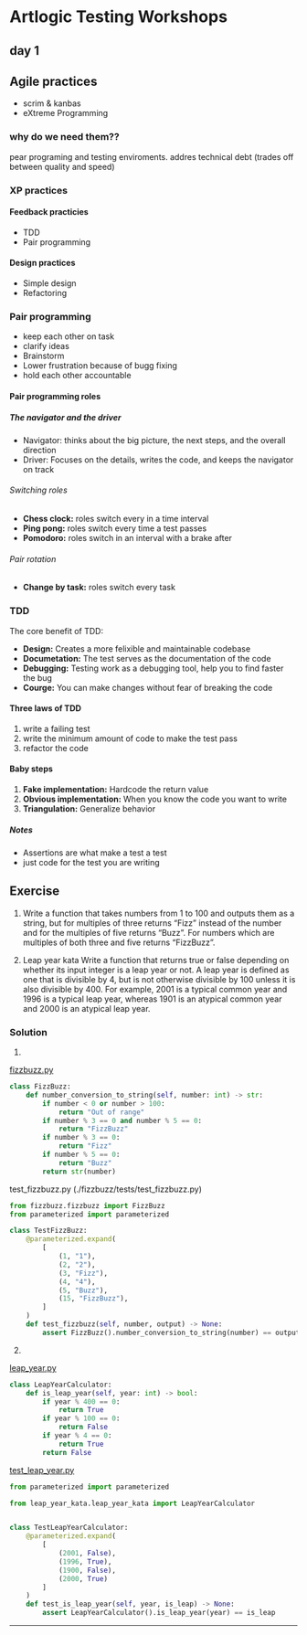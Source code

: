 # Artlogic Testing Workshops
day 1
---
## Agile practices
- scrim & kanbas
- eXtreme Programming
### why do we need them??
pear programing and testing enviroments. addres technical debt (trades off between quality and speed)
### XP practices
#### Feedback practicies
- TDD
- Pair programming
#### Design practices
- Simple design
- Refactoring
### Pair programming
- keep each other on task
- clarify ideas
- Brainstorm
- Lower frustration because of bugg fixing
- hold each other accountable
#### Pair programming roles
##### The navigator and the driver
- Navigator: thinks about the big picture, the next steps, and the overall direction
- Driver: Focuses on the details, writes the code, and keeps the navigator on track
###### Switching roles
- **Chess clock:** roles switch every in a time interval
- **Ping pong:** roles switch every time a test passes
- **Pomodoro:** roles switch in an interval with a brake after
###### Pair rotation
- **Change by task:** roles switch every task
### TDD
The core benefit of TDD:
- **Design:**
Creates a more felixible and maintainable codebase
- **Documetation:**
The test serves as the documentation of the code
- **Debugging:**
Testing work as a debugging tool, help you to find faster the bug
- **Courge:**
You can make changes without fear of breaking the code
#### Three laws of TDD
1. write a failing test
2. write the minimum amount of code to make the test pass
3. refactor the code
#### Baby steps
1. **Fake implementation:**
Hardcode the return value
2. **Obvious implementation:**
When you know the code you want to write
3. **Triangulation:**
Generalize behavior

##### Notes
* Assertions are what make a test a test
* just code for the test you are writing

## Exercise
1. Write a function that takes numbers from 1 to 100 and outputs them as a string, but for multiples of three returns “Fizz” instead of the number and for the multiples of five returns “Buzz”. For numbers which are multiples of both three and five returns “FizzBuzz”.

2. Leap year kata
Write a function that returns true or false depending on whether its input integer is a leap year or not.
A leap year is defined as one that is divisible by 4, but is not otherwise divisible by 100 unless it is also divisible by 400.
For example, 2001 is a typical common year and 1996 is a typical leap year, whereas 1901 is an atypical common year and 2000 is an atypical leap year.

### Solution
1. 
[fizzbuzz.py](./fizzbuzz/fizzbuzz/fizzbuzz.py)
```python
class FizzBuzz:
    def number_conversion_to_string(self, number: int) -> str:
        if number < 0 or number > 100:
            return "Out of range"
        if number % 3 == 0 and number % 5 == 0:
            return "FizzBuzz"
        if number % 3 == 0:
            return "Fizz"
        if number % 5 == 0:
            return "Buzz"
        return str(number)
```
test_fizzbuzz.py (./fizzbuzz/tests/test_fizzbuzz.py)
```python
from fizzbuzz.fizzbuzz import FizzBuzz
from parameterized import parameterized

class TestFizzBuzz:
    @parameterized.expand(
        [
            (1, "1"),
            (2, "2"),
            (3, "Fizz"),
            (4, "4"),
            (5, "Buzz"),
            (15, "FizzBuzz"),
        ]
    )
    def test_fizzbuzz(self, number, output) -> None:
        assert FizzBuzz().number_conversion_to_string(number) == output
```
2.
[leap_year.py](./leap_year/leap_year/leap_year.py)
```python
class LeapYearCalculator:
    def is_leap_year(self, year: int) -> bool:
        if year % 400 == 0:
            return True
        if year % 100 == 0:
            return False
        if year % 4 == 0:
            return True
        return False
```
[test_leap_year.py](./leap_year/tests/test_leap_year.py)
```python
from parameterized import parameterized

from leap_year_kata.leap_year_kata import LeapYearCalculator


class TestLeapYearCalculator:
    @parameterized.expand(
        [
            (2001, False), 
            (1996, True), 
            (1900, False), 
            (2000, True)
        ]
    )
    def test_is_leap_year(self, year, is_leap) -> None:
        assert LeapYearCalculator().is_leap_year(year) == is_leap
```
---

